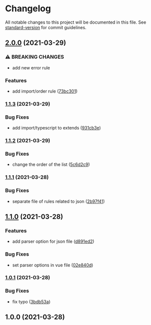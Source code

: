 # Changelog

All notable changes to this project will be documented in this file. See [standard-version](https://github.com/conventional-changelog/standard-version) for commit guidelines.

## [2.0.0](https://www.github.com/mnao305/eslint-config/compare/v1.1.3...v2.0.0) (2021-03-29)


### ⚠ BREAKING CHANGES

* add new error rule

### Features

* add import/order rule ([73bc301](https://www.github.com/mnao305/eslint-config/commit/73bc3015248e592b36e2d69ae4b17da66418b1f2))

### [1.1.3](https://www.github.com/mnao305/eslint-config/compare/v1.1.2...v1.1.3) (2021-03-29)


### Bug Fixes

* add import/typescript to extends ([931cb3e](https://www.github.com/mnao305/eslint-config/commit/931cb3e4b359ac396dfbaef0fa238abd80d547b7))

### [1.1.2](https://www.github.com/mnao305/eslint-config/compare/v1.1.1...v1.1.2) (2021-03-29)


### Bug Fixes

* change the order of the list ([5c6d2c9](https://www.github.com/mnao305/eslint-config/commit/5c6d2c9f6185cb48c16d96d8dada190b56293690))

### [1.1.1](https://www.github.com/mnao305/eslint-config/compare/v1.1.0...v1.1.1) (2021-03-28)


### Bug Fixes

* separate file of rules related to json ([2b97f41](https://www.github.com/mnao305/eslint-config/commit/2b97f41c516f15229b45fb76278b500ce2fc4e13))

## [1.1.0](https://www.github.com/mnao305/eslint-config/compare/v1.0.1...v1.1.0) (2021-03-28)


### Features

* add parser option for json file ([d891ed2](https://www.github.com/mnao305/eslint-config/commit/d891ed29bba1caef5b97d01de3832d71e87c36c1))


### Bug Fixes

* set parser options in vue file ([02e840d](https://www.github.com/mnao305/eslint-config/commit/02e840d8088182d1b1e6c8fdd44e80c74ea45d5d))

### [1.0.1](https://www.github.com/mnao305/eslint-config/compare/v1.0.0...v1.0.1) (2021-03-28)


### Bug Fixes

* fix typo ([3bdb53a](https://www.github.com/mnao305/eslint-config/commit/3bdb53a8fe511e9d69dbefe15134a66cdd9ae2e8))

## 1.0.0 (2021-03-28)
